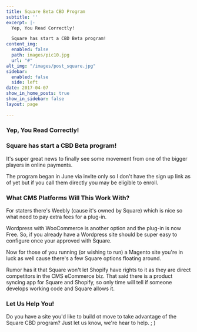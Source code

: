 ```yaml
---
title: Square Beta CBD Program
subtitle: ''
excerpt: |-
  Yep, You Read Correctly!

  Square has start a CBD Beta program!
content_img:
  enabled: false
  path: images/pic10.jpg
  url: "#"
alt_img: "/images/post_square.jpg"
sidebar:
  enabled: false
  side: left
date: 2017-04-07
show_in_home_posts: true
show_in_sidebar: false
layout: page

---
```

### Yep, You Read Correctly!

### Square has start a CBD Beta program!

It's super great news to finally see some movement from one of the bigger players in online payments.

The program began in June via invite only so I don't have the sign up link as of yet but if you call them directly you may be eligible to enroll.

### What CMS Platforms Will This Work With?

For staters there's Weebly (cause it's owned by Square) which is nice so what need to pay extra fees for a plug-in.

Wordpress with WooCommerce is another option and the plug-in is now Free. So, if you already have a Wordpress site should be super easy to configure once your approved with Square.

Now for those of you running (or wishing to run) a Magento site you're in luck as well cause there's a few Square options floating around.

Rumor has it that Square won't let Shopify have rights to it as they are direct competitors in the CMS eCommerce biz.  That said there is a product syncing app for Square and Shopify, so only time will tell if someone develops working code and Square allows it.

### Let Us Help You!

Do you have a site you'd like to build ot move to take advantage of the Square CBD program? Just let us know, we're hear to help. ; )